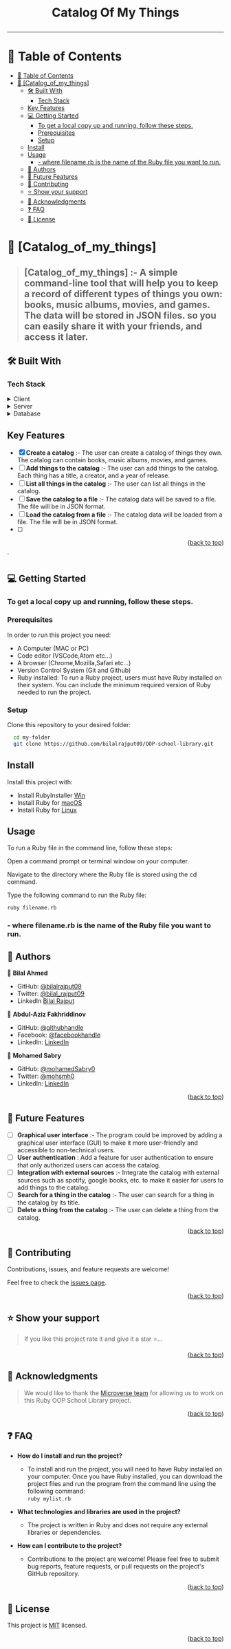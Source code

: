 <a name="readme-top"></a>

<div align="center">
<h1> <b> Catalog Of My Things </b> <hr/>

</div>

<!-- TABLE OF CONTENTS -->

# 📗 Table of Contents

- [📗 Table of Contents](#-table-of-contents)
- [📖 \[Catalog\_of\_my\_things\] ](#-catalog_of_my_things-)
  - [🛠 Built With ](#-built-with-)
    - [Tech Stack ](#tech-stack-)
  - [Key Features ](#key-features-)
  - [💻 Getting Started ](#-getting-started-)
    - [To get a local copy up and running, follow these steps.](#to-get-a-local-copy-up-and-running-follow-these-steps)
    - [Prerequisites](#prerequisites)
    - [Setup](#setup)
  - [Install](#install)
  - [Usage](#usage)
    - [- where filename.rb is the name of the Ruby file you want to run.](#--where-filenamerb-is-the-name-of-the-ruby-file-you-want-to-run)
  - [👥 Authors ](#-authors-)
  - [🔭 Future Features ](#-future-features-)
  - [🤝 Contributing ](#-contributing-)
  - [⭐️ Show your support ](#️-show-your-support-)
  - [🙏 Acknowledgments ](#-acknowledgments-)
  - [❓ FAQ ](#-faq-)
  - [📝 License ](#-license-)

<!-- PROJECT DESCRIPTION -->

# 📖 [Catalog_of_my_things] <a name="about-project"></a>

> ## **[Catalog_of_my_things]** :- A simple command-line tool that will help you to keep a record of different types of things you own: books, music albums, movies, and games. The data will be stored in JSON files. so you can easily share it with your friends, and access it later.

## 🛠 Built With <a name="built-with"></a>

### Tech Stack <a name="tech-stack"></a>

<details>
  <summary>Client</summary>
  <ul>
    <li><p> <b>Ruby: </b> The primary programming language for the project.</p></li>
  </ul>
</details>

<details>
  <summary>Server</summary>
  <ul>
    <li>none</li>
  </ul>
</details>

<details>
<summary>Database</summary>
  <ul>
    <li><a href="https://www.postgresql.org/">PostgreSQL</a></li>
  </ul>
  <ul>
    <li><a href="https://www.json.org/">JSON</a></li>
  </ul>
</details>

<!-- Features -->

## Key Features <a name="key-features"></a>

- [x] **Create a catalog** :- The user can create a catalog of things they own. The catalog can contain books, music albums, movies, and games.
- [ ] **Add things to the catalog** :- The user can add things to the catalog. Each thing has a title, a creator, and a year of release.
- [ ] **List all things in the catalog** :- The user can list all things in the catalog.
- [ ] **Save the catalog to a file** :- The catalog data will be saved to a file. The file will be in JSON format.
- [ ] **Load the catalog from a file** :- The catalog data will be loaded from a file. The file will be in JSON format.
- [ ]

<p align="right">(<a href="#readme-top">back to top</a>)</p>`

<!-- GETTING STARTED -->

## 💻 Getting Started <a name="getting-started"></a>

### To get a local copy up and running, follow these steps.

### Prerequisites

In order to run this project you need:

- A Computer (MAC or PC)
- Code editor (VSCode,Atom etc...)
- A browser (Chrome,Mozilla,Safari etc...)
- Version Control System (Git and Github)
- Ruby installed: To run a Ruby project, users must have Ruby installed on their system. You can include the minimum required version of Ruby needed to run the project.

### Setup

Clone this repository to your desired folder:

```sh
  cd my-folder
  git clone https://github.com/bilalrajput09/OOP-school-library.git
```

## Install

Install this project with:

- Install RubyInstaller [Win](https://rubyinstaller.org/)
- Install Ruby for [macOS](https://www.ruby-lang.org/en/documentation/installation/#homebrew)
- Install Ruby for [Linux](https://www.makeuseof.com/install-ruby-on-linux/)

## Usage

To run a Ruby file in the command line, follow these steps:

Open a command prompt or terminal window on your computer.

Navigate to the directory where the Ruby file is stored using the cd command.

Type the following command to run the Ruby file:

```sh
ruby filename.rb
```

### - where filename.rb is the name of the Ruby file you want to run.

<!-- AUTHORS -->

## 👥 Authors <a name="authors"></a>

👤 **Bilal Ahmed**

- GitHub: [@bilalrajput09](https://github.com/bilalrajput09)
- Twitter: [@bilal_rajput09](https://twitter.com/bilal_rajput09)
- LinkedIn [Bilal Rajput](https://www.linkedin.com/in/bilal-ahmed-18b12019a/)

👤 **Abdul-Aziz Fakhriddinov**

- GitHub: [@githubhandle](https://github.com/AFakhriddinov)
- Facebook: [@facebookhandle](https://www.facebook.com/abdulaziz.faxriddinov)
- LinkedIn: [LinkedIn](https://www.linkedin.com/in/afakhriddinov/)

👤 **Mohamed Sabry**

- GitHub: [@mohamedSabry0](https://github.com/mohamedSabry0)
- Twitter: [@mohsmh0](https://twitter.com/mohsmh0)
- LinkedIn: [LinkedIn](https://www.linkedin.com/in/mohamed-sabry0/)

<p align="right">(<a href="#readme-top">back to top</a>)</p>

<!-- FUTURE FEATURES -->

## 🔭 Future Features <a name="future-features"></a>

- [ ] **Graphical user interface** :- The program could be improved by adding a graphical user interface (GUI) to make it more user-friendly and accessible to non-technical users.
- [ ] **User authentication** : Add a feature for user authentication to ensure that only authorized users can access the catalog.
- [ ] **Integration with external sources** :- Integrate the catalog with external sources such as spotify, google books, etc. to make it easier for users to add things to the catalog.
- [ ] **Search for a thing in the catalog** :- The user can search for a thing in the catalog by its title.
- [ ] **Delete a thing from the catalog** :- The user can delete a thing from the catalog.

<p align="right">(<a href="#readme-top">back to top</a>)</p>

<!-- CONTRIBUTING -->

## 🤝 Contributing <a name="contributing"></a>

Contributions, issues, and feature requests are welcome!

Feel free to check the [issues page](https://github.com/bilalrajput09/OOP-school-library/issues).

<p align="right">(<a href="#readme-top">back to top</a>)</p>

<!-- SUPPORT -->

## ⭐️ Show your support <a name="support"></a>

> If you like this project rate it and give it a star ⭐️...

<p align="right">(<a href="#readme-top">back to top</a>)</p>

<!-- ACKNOWLEDGEMENTS -->

## 🙏 Acknowledgments <a name="acknowledgements"></a>

> We would like to thank the [Microverse team](https://www.microverse.org/) for allowing us to work on this Ruby OOP School Library project.

<p align="right">(<a href="#readme-top">back to top</a>)</p>

<!-- FAQ (optional) -->

## ❓ FAQ <a name="faq"></a>

- **How do I install and run the project?**

  - To install and run the project, you will need to have Ruby installed on your computer. Once you have Ruby installed, you can download the project files and run the program from the command line using the following command:
    <br/>
    `ruby mylist.rb`

- **What technologies and libraries are used in the project?**

  - The project is written in Ruby and does not require any external libraries or dependencies.

- **How can I contribute to the project?**

  - Contributions to the project are welcome! Please feel free to submit bug reports, feature requests, or pull requests on the project's GitHub repository.

<p align="right">(<a href="#readme-top">back to top</a>)</p>

<!-- LICENSE -->

## 📝 License <a name="license"></a>

This project is [MIT](./license) licensed.

<p align="right">(<a href="#readme-top">back to top</a>)</p>
